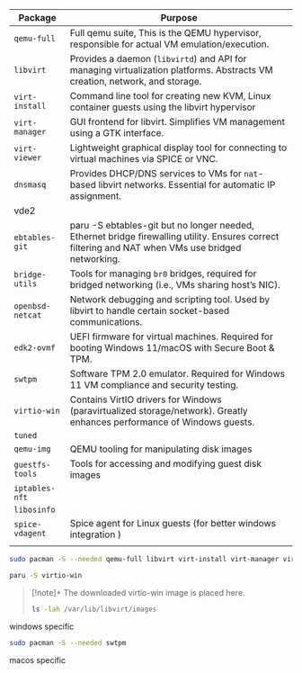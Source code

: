 | Package          | Purpose                                                                                                                                            |
| ---------------- | -------------------------------------------------------------------------------------------------------------------------------------------------- |
| `qemu-full`      | Full qemu suite,  This is the QEMU hypervisor, responsible for actual VM emulation/execution.                                                      |
| `libvirt`        | Provides a daemon (`libvirtd`) and API for managing virtualization platforms. Abstracts VM creation, network, and storage.                         |
| `virt-install`   | Command line tool for creating new KVM, Linux<br>container guests using the libvirt hypervisor                                                     |
| `virt-manager`   | GUI frontend for libvirt. Simplifies VM management using a GTK interface.                                                                          |
| `virt-viewer`    | Lightweight graphical display tool for connecting to virtual machines via SPICE or VNC.                                                            |
| `dnsmasq`        | Provides DHCP/DNS services to VMs for `nat`-based libvirt networks. Essential for automatic IP assignment.                                         |
| vde2             |                                                                                                                                                    |
| `ebtables-git`   | paru -S ebtables-git but no longer needed, Ethernet bridge firewalling utility. Ensures correct filtering and NAT when VMs use bridged networking. |
| `bridge-utils`   | Tools for managing `br0` bridges, required for bridged networking (i.e., VMs sharing host’s NIC).                                                  |
| `openbsd-netcat` | Network debugging and scripting tool. Used by libvirt to handle certain socket-based communications.                                               |
| `edk2-ovmf`      | UEFI firmware for virtual machines. Required for booting Windows 11/macOS with Secure Boot & TPM.                                                  |
| `swtpm`          | Software TPM 2.0 emulator. Required for Windows 11 VM compliance and security testing.                                                             |
| `virtio-win`     | Contains VirtIO drivers for Windows (paravirtualized storage/network). Greatly enhances performance of Windows guests.                             |
| `tuned`          |                                                                                                                                                    |
| `qemu-img`       | QEMU tooling for manipulating disk images                                                                                                          |
| `guestfs-tools`  | Tools for accessing and modifying guest disk images                                                                                                |
| `iptables-nft`   |                                                                                                                                                    |
| `libosinfo`      |                                                                                                                                                    |
| `spice-vdagent`  | Spice agent for Linux guests (for better windows integration )                                                                                     |
|                  |                                                                                                                                                    |


```bash
sudo pacman -S --needed qemu-full libvirt virt-install virt-manager virt-viewer dnsmasq vde2 bridge-utils openbsd-netcat edk2-ovmf tuned qemu-img guestfs-tools iptables-nft libosinfo
```

```bash
paru -S virtio-win
```

>[!note]+ The downloaded virtio-win image is placed here. 
>```bash
>ls -lah /var/lib/libvirt/images
>```


windows specific

```bash
sudo pacman -S --needed swtpm
```

macos specific

```bash

```